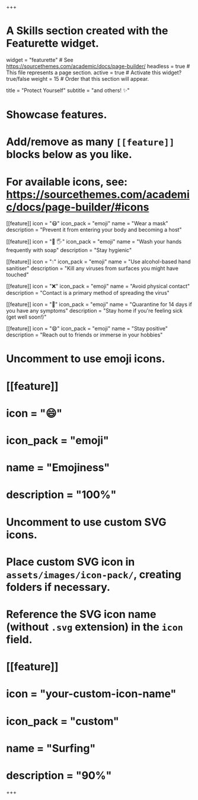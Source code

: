 +++
# A Skills section created with the Featurette widget.
widget = "featurette"  # See https://sourcethemes.com/academic/docs/page-builder/
headless = true  # This file represents a page section.
active = true  # Activate this widget? true/false
weight = 15  # Order that this section will appear.

title = "Protect Yourself"
subtitle = "and others! ✨"

# Showcase features.
# 
# Add/remove as many `[[feature]]` blocks below as you like.
# 
# For available icons, see: https://sourcethemes.com/academic/docs/page-builder/#icons

[[feature]]
  icon = ":mask:"
  icon_pack = "emoji"
  name = "Wear a mask"
  description = "Prevent it from entering your body and becoming a host"
  
[[feature]]
  icon = ":soap: :raised_hand_with_fingers_splayed:"
  icon_pack = "emoji"
  name = "Wash your hands frequently with soap"
  description = "Stay hygienic"  
  
[[feature]]
  icon = ":droplet:"
  icon_pack = "emoji"
  name = "Use alcohol-based hand sanitiser"
  description = "Kill any viruses from surfaces you might have touched"
  
  [[feature]]
  icon = ":x:"
  icon_pack = "emoji"
  name = "Avoid physical contact"
  description = "Contact is a primary method of spreading the virus"
  
  [[feature]]
  icon = ":calendar:"
  icon_pack = "emoji"
  name = "Quarantine for 14 days if you have any symptoms"
  description = "Stay home if you're feeling sick (get well soon!)"
  
   [[feature]]
  icon = ":smile:"
  icon_pack = "emoji"
  name = "Stay positive"
  description = "Reach out to friends or immerse in your hobbies"
# Uncomment to use emoji icons.
# [[feature]]
#  icon = ":smile:"
#  icon_pack = "emoji"
#  name = "Emojiness"
#  description = "100%"  

# Uncomment to use custom SVG icons.
# Place custom SVG icon in `assets/images/icon-pack/`, creating folders if necessary.
# Reference the SVG icon name (without `.svg` extension) in the `icon` field.
# [[feature]]
#  icon = "your-custom-icon-name"
#  icon_pack = "custom"
#  name = "Surfing"
#  description = "90%"

+++
